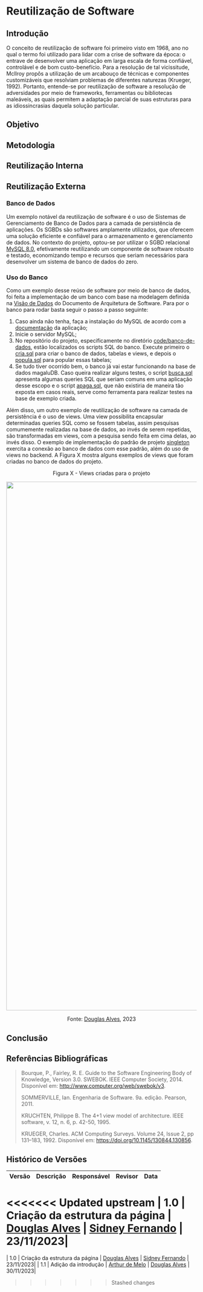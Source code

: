 # Reutilização de Software

## Introdução

O conceito de reutilização de software foi primeiro visto em 1968, ano no qual o termo foi utilizado para lidar com a crise de software da época: o entrave de desenvolver uma aplicação em larga escala de forma confiável, controlável e de bom custo-benefício. Para a resolução de tal vicissitude, Mcllroy propôs a utilização de um arcabouço de técnicas e componentes customizáveis que resolviam problemas de diferentes naturezas (Krueger, 1992). Portanto, entende-se por reutilização de software a resolução de adversidades por meio de frameworks, ferramentas ou bibliotecas maleáveis, as quais permitem a adaptação parcial de suas estruturas para as idiossincrasias daquela solução particular.

## Objetivo



## Metodologia



## Reutilização Interna



## Reutilização Externa

### Banco de Dados

Um exemplo notável da reutilização de software é o uso de Sistemas de Gerenciamento de Banco de Dados para a camada de persistência de aplicações. Os SGBDs são softwares amplamente utilizados, que oferecem uma solução eficiente e confiável para o armazenamento e gerenciamento de dados. No contexto do projeto, optou-se por utilizar o SGBD relacional [MySQL 8.0](https://www.mysql.com), efetivamente reutilizando um componente de software robusto e testado, economizando tempo e recursos que seriam necessários para desenvolver um sistema de banco de dados do zero.

### Uso do Banco

Como um exemplo desse reúso de software por meio de banco de dados, foi feita a implementação de um banco com base na modelagem definida na [Visão de Dados]() do Documento de Arquitetura de Software. Para por o banco para rodar basta seguir o passo a passo seguinte:

1. Caso ainda não tenha, faça a instalação do MySQL de acordo com a [documentação](https://dev.mysql.com/doc/refman/8.2/en/installing.html) da aplicação;
2. Inicie o servidor MySQL;
3. No repositório do projeto, especificamente no diretório [code/banco-de-dados](https://github.com/UnBArqDsw2023-2/2023.2_G7_ProjetoMagazineLuiza/tree/main/code/banco-de-dados), estão localizados os scripts SQL do banco. Execute primeiro o [cria.sql](https://github.com/UnBArqDsw2023-2/2023.2_G7_ProjetoMagazineLuiza/blob/main/code/banco-de-dados/cria.sql) para criar o banco de dados, tabelas e views, e depois o [popula.sql](https://github.com/UnBArqDsw2023-2/2023.2_G7_ProjetoMagazineLuiza/blob/main/code/banco-de-dados/popula.sql) para popular essas tabelas;
4. Se tudo tiver ocorrido bem, o banco já vai estar funcionando na base de dados magaluDB. Caso queira realizar alguns testes, o script [busca.sql](https://github.com/UnBArqDsw2023-2/2023.2_G7_ProjetoMagazineLuiza/blob/main/code/banco-de-dados/busca.sql) apresenta algumas queries SQL que seriam comuns em uma aplicação desse escopo e o script [apaga.sql](https://github.com/UnBArqDsw2023-2/2023.2_G7_ProjetoMagazineLuiza/blob/main/code/banco-de-dados/apaga.sql), que não existiria de maneira tão exposta em casos reais, serve como ferramenta para realizar testes na base de exemplo criada.

Além disso, um outro exemplo de reutilização de software na camada de persistência é o uso de views. Uma view possibilita encapsular determinadas queries SQL como se fossem tabelas, assim pesquisas comumemente realizadas na base de dados, ao invés de serem repetidas, são transformadas em views, com a pesquisa sendo feita em cima delas, ao invés disso. O exemplo de implementação do padrão de projeto [singleton]() exercita a conexão ao banco de dados com esse padrão, além do uso de views no backend. A Figura X mostra alguns exemplos de views que foram criadas no banco de dados do projeto.

<center>

Figura X - Views criadas para o projeto

<img src="assets/DiagramaReutilizacao/views.png" alt="Views criadas para o projeto" width="1400"/>

<font>Fonte: [Douglas Alves](https://github.com/dougAlvs), 2023</font>

</center>

## Conclusão



## Referências Bibliográficas

> Bourque, P., Fairley, R. E. Guide to the Software Engineering Body of Knowledge, Version 3.0. SWEBOK. IEEE Computer Society, 2014. Disponível em: http://www.computer.org/web/swebok/v3.
>
> SOMMERVILLE, Ian. Engenharia de Software. 9a. edição. Pearson, 2011.</p>
>
> KRUCHTEN, Philippe B. The 4+1 view model of architecture. IEEE software, v. 12, n. 6, p. 42-50, 1995.
>
> KRUEGER, Charles. ACM Computing Surveys. Volume 24, Issue 2, pp 131–183, 1992. Disponível em: https://doi.org/10.1145/130844.130856.

## Histórico de Versões
| Versão   | Descrição  | Responsável | Revisor    | Data      |
|----------|------------|-------------|------------|-----------|
<<<<<<< Updated upstream
| 1.0      | Criação da estrutura da página   | [Douglas Alves](https://github.com/dougAlvs)   |  [Sidney Fernando](https://github.com/nando3d3)  | 23/11/2023|
=======
| 1.0      | Criação da estrutura da página   | [Douglas Alves](https://github.com/dougAlvs)   |  [Sidney Fernando](https://github.com/nando3d3)  | 23/11/2023|
| 1.1      | Adição da introdução   | [Arthur de Melo](https://github.com/arthurmlv)   |  [Douglas Alves](https://github.com/dougAlvs)  | 30/11/2023|
>>>>>>> Stashed changes
